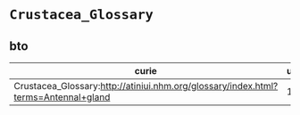 # `Crustacea_Glossary`

## bto

| curie                                                                              |   usages | nodes                                                                                                           |
|------------------------------------------------------------------------------------|----------|-----------------------------------------------------------------------------------------------------------------|
| Crustacea_Glossary:http://atiniui.nhm.org/glossary/index.html?terms=Antennal+gland |        1 | [http://purl.obolibrary.org/obo/BTO:0000075](https://bioregistry.io/http://purl.obolibrary.org/obo/BTO:0000075) |
